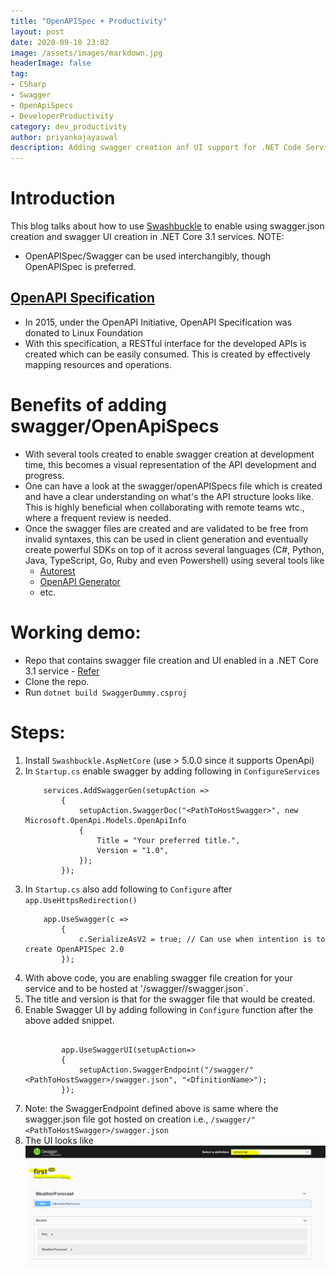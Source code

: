 ```yaml
---
title: "OpenAPISpec + Productivity"
layout: post
date: 2020-09-10 23:02
image: /assets/images/markdown.jpg
headerImage: false
tag:
- CSharp
- Swagger
- OpenApiSpecs
- DeveloperProductivity
category: dev_productivity
author: priyankajayaswal
description: Adding swagger creation anf UI support for .NET Code Service
---
```


# Introduction

This blog talks about how to use [Swashbuckle](https://github.com/domaindrivendev/Swashbuckle.AspNetCore/) to enable using swagger.json creation and swagger UI creation in .NET Core 3.1 services.
NOTE:
 - OpenAPISpec/Swagger can be used interchangibly, though OpenAPISpec is preferred.

## [OpenAPI Specification](https://swagger.io/)

- In 2015, under the OpenAPI Initiative, OpenAPI Specification was donated to Linux Foundation
- With this specification, a RESTful interface for the developed APIs is created which can be easily consumed. This is created by effectively mapping resources and operations.

# Benefits of adding swagger/OpenApiSpecs
- With several tools created to enable swagger creation at development time, this becomes a visual representation of the API development and progress.
- One can have a look at the swagger/openAPISpecs file which is created and have a clear understanding on what's the API structure looks like. This is highly beneficial when collaborating with remote teams wtc., where a frequent review is needed.
- Once the swagger files are created and are validated to be free from invalid syntaxes, this can be used in client generation and eventually create powerful SDKs on top of it across several languages (C#, Python, Java, TypeScript, Go, Ruby and even Powershell) using several tools like
    - [Autorest](https://github.com/Azure/autorest/)
    - [OpenAPI Generator](https://github.com/OpenAPITools/openapi-generator)
    - etc.

# Working demo:

- Repo that contains swagger file creation and UI enabled in a .NET Core 3.1 service - [Refer](https://github.com/priyankajayaswal1/SwaggerDummy)
- Clone the repo.
- Run `dotnet build SwaggerDummy.csproj`

# Steps:
1. Install `Swashbuckle.AspNetCore` (use > 5.0.0 since it supports OpenApi)
2. In `Startup.cs` enable swagger by adding following in `ConfigureServices`
    ```
        services.AddSwaggerGen(setupAction =>
            {
                setupAction.SwaggerDoc("<PathToHostSwagger>", new Microsoft.OpenApi.Models.OpenApiInfo
                {
                    Title = "Your preferred title.",
                    Version = "1.0",
                });
            });

    ```
3. In `Startup.cs` also add following to `Configure` after `app.UseHttpsRedirection()`
    ```
        app.UseSwagger(c =>
            {
                c.SerializeAsV2 = true; // Can use when intention is to create OpenAPISpec 2.0
            });
    ```
3. With above code, you are enabling swagger file creation for your service and to be hosted at '<your-service-url>/swagger/<PathToHostSwagger>/swagger.json`.
4. The title and version is that for the swagger file that would be created.
5. Enable Swagger UI by adding following in `Configure` function after the above added snippet.
    ```

            app.UseSwaggerUI(setupAction=>
            {
                setupAction.SwaggerEndpoint("/swagger/"<PathToHostSwagger>/swagger.json", "<DfinitionName>");
            });
    ```
6. Note: the SwaggerEndpoint defined above is same where the swagger.json file got hosted on creation i.e., `/swagger/"<PathToHostSwagger>/swagger.json`
7. The UI looks like ![UI](..\assets\images\blog\2020-11-09-blog.markdown.PNG)
